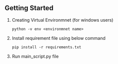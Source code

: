 ## Getting Started

1. Creating Virtual Environmnet (for windows users)
 
    `python -v env <environmnet name>`

2. Install requirement file using below command

    `pip install -r requirements.txt`
    
3. Run main_script.py file
